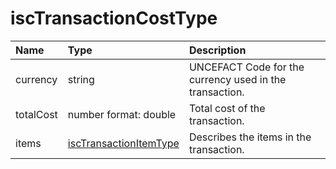 # iscTransactionCostType
Name | Type | Description
:--- | :--- | :----------
currency | string | UNCEFACT Code for the currency used in the transaction.
totalCost | number format: double | Total cost of the transaction.
items | [iscTransactionItemType](https://github.com/integritysystemscompany/animal_schema/blob/master/types/iscTransactionItemType.json) | Describes the items in the transaction.
